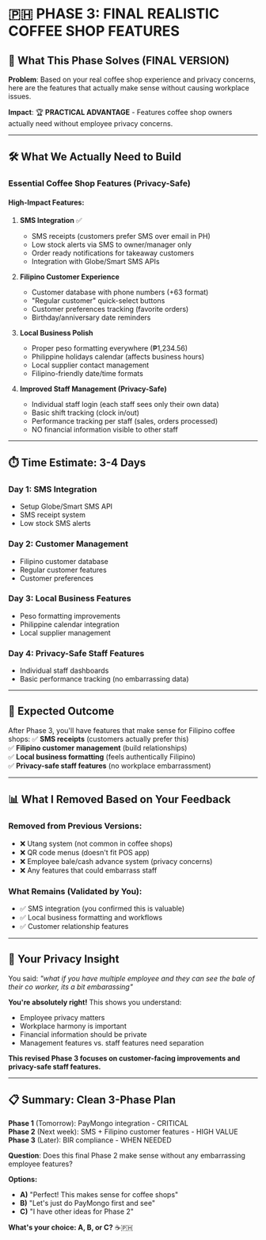 # 🇵🇭 PHASE 3: FINAL REALISTIC COFFEE SHOP FEATURES

## 🎯 **What This Phase Solves (FINAL VERSION)**
**Problem**: Based on your real coffee shop experience and privacy concerns, here are the features that actually make sense without causing workplace issues.

**Impact**: 🏆 **PRACTICAL ADVANTAGE** - Features coffee shop owners actually need without employee privacy concerns.

---

## 🛠️ **What We Actually Need to Build**

### **Essential Coffee Shop Features (Privacy-Safe)**

#### **High-Impact Features:**

1. **SMS Integration** ✅ 
   - SMS receipts (customers prefer SMS over email in PH)
   - Low stock alerts via SMS to owner/manager only
   - Order ready notifications for takeaway customers
   - Integration with Globe/Smart SMS APIs

2. **Filipino Customer Experience**
   - Customer database with phone numbers (+63 format)
   - "Regular customer" quick-select buttons
   - Customer preferences tracking (favorite orders)
   - Birthday/anniversary date reminders

3. **Local Business Polish**
   - Proper peso formatting everywhere (₱1,234.56)
   - Philippine holidays calendar (affects business hours)
   - Local supplier contact management
   - Filipino-friendly date/time formats

4. **Improved Staff Management (Privacy-Safe)**
   - Individual staff login (each staff sees only their own data)
   - Basic shift tracking (clock in/out)
   - Performance tracking per staff (sales, orders processed)
   - NO financial information visible to other staff

---

## ⏱️ **Time Estimate: 3-4 Days**

### **Day 1**: SMS Integration
- Setup Globe/Smart SMS API
- SMS receipt system
- Low stock SMS alerts

### **Day 2**: Customer Management
- Filipino customer database
- Regular customer features
- Customer preferences

### **Day 3**: Local Business Features  
- Peso formatting improvements
- Philippine calendar integration
- Local supplier management

### **Day 4**: Privacy-Safe Staff Features
- Individual staff dashboards
- Basic performance tracking (no embarrassing data)

---

## 🎯 **Expected Outcome**
After Phase 3, you'll have features that make sense for Filipino coffee shops:
✅ **SMS receipts** (customers actually prefer this)  
✅ **Filipino customer management** (build relationships)  
✅ **Local business formatting** (feels authentically Filipino)  
✅ **Privacy-safe staff features** (no workplace embarrassment)

---

## 📊 **What I Removed Based on Your Feedback**

### **Removed from Previous Versions:**
- ❌ Utang system (not common in coffee shops)
- ❌ QR code menus (doesn't fit POS app)
- ❌ Employee bale/cash advance system (privacy concerns)
- ❌ Any features that could embarrass staff

### **What Remains (Validated by You):**
- ✅ SMS integration (you confirmed this is valuable)
- ✅ Local business formatting and workflows
- ✅ Customer relationship features

---

## 🤔 **Your Privacy Insight**

You said: *"what if you have multiple employee and they can see the bale of their co worker, its a bit embarassing"*

**You're absolutely right!** This shows you understand:
- Employee privacy matters
- Workplace harmony is important  
- Financial information should be private
- Management features vs. staff features need separation

**This revised Phase 3 focuses on customer-facing improvements and privacy-safe staff features.**

---

## 📋 **Summary: Clean 3-Phase Plan**

**Phase 1** (Tomorrow): PayMongo integration - CRITICAL  
**Phase 2** (Next week): SMS + Filipino customer features - HIGH VALUE  
**Phase 3** (Later): BIR compliance - WHEN NEEDED  

**Question**: Does this final Phase 2 make sense without any embarrassing employee features?

**Options:**
- **A)** "Perfect! This makes sense for coffee shops"
- **B)** "Let's just do PayMongo first and see"  
- **C)** "I have other ideas for Phase 2"

**What's your choice: A, B, or C?** ☕🇵🇭
